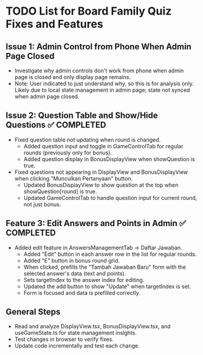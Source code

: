 # TODO List for Board Family Quiz Fixes and Features

## Issue 1: Admin Control from Phone When Admin Page Closed
- Investigate why admin controls don't work from phone when admin page is closed and only display page remains.
- Note: User indicated to just understand why, so this is for analysis only. Likely due to local state management in admin page; state not synced when admin page closed.

## Issue 2: Question Table and Show/Hide Questions ✅ COMPLETED
- Fixed question table not updating when round is changed.
  - Added question input and toggle in GameControlTab for regular rounds (previously only for bonus).
  - Added question display in BonusDisplayView when showQuestion is true.
- Fixed questions not appearing in DisplayView and BonusDisplayView when clicking "Munculkan Pertanyaan" button.
  - Updated BonusDisplayView to show question at the top when showQuestion[round] is true.
  - Updated GameControlTab to handle question input for current round, not just bonus.

## Feature 3: Edit Answers and Points in Admin ✅ COMPLETED
- Added edit feature in AnswersManagementTab -> Daftar Jawaban.
  - Added "Edit" button in each answer row in the list for regular rounds.
  - Added "E" button in bonus round grid.
  - When clicked, prefills the "Tambah Jawaban Baru" form with the selected answer's data (text and points).
  - Sets targetIndex to the answer index for editing.
  - Updated the add button to show "Update" when targetIndex is set.
  - Form is focused and data is prefilled correctly.

## General Steps
- Read and analyze DisplayView.tsx, BonusDisplayView.tsx, and useGameState.ts for state management insights.
- Test changes in browser to verify fixes.
- Update code incrementally and test each change.
